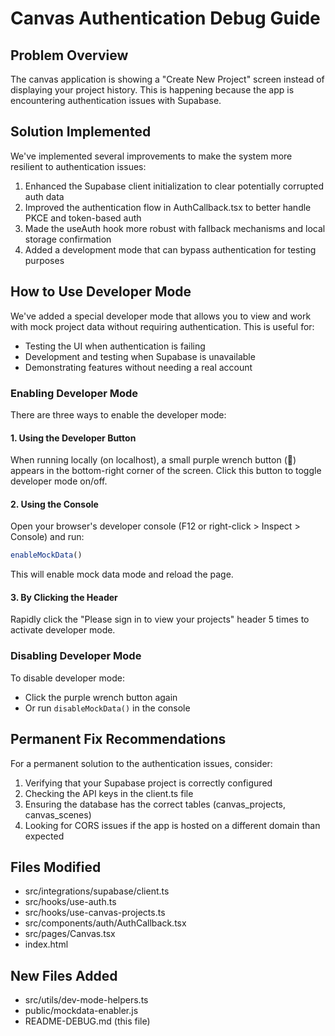 # Canvas Authentication Debug Guide

## Problem Overview

The canvas application is showing a "Create New Project" screen instead of displaying your project history. This is happening because the app is encountering authentication issues with Supabase.

## Solution Implemented

We've implemented several improvements to make the system more resilient to authentication issues:

1. Enhanced the Supabase client initialization to clear potentially corrupted auth data
2. Improved the authentication flow in AuthCallback.tsx to better handle PKCE and token-based auth
3. Made the useAuth hook more robust with fallback mechanisms and local storage confirmation
4. Added a development mode that can bypass authentication for testing purposes

## How to Use Developer Mode

We've added a special developer mode that allows you to view and work with mock project data without requiring authentication. This is useful for:

- Testing the UI when authentication is failing
- Development and testing when Supabase is unavailable
- Demonstrating features without needing a real account

### Enabling Developer Mode

There are three ways to enable the developer mode:

#### 1. Using the Developer Button

When running locally (on localhost), a small purple wrench button (🔧) appears in the bottom-right corner of the screen. Click this button to toggle developer mode on/off.

#### 2. Using the Console

Open your browser's developer console (F12 or right-click > Inspect > Console) and run:

```javascript
enableMockData()
```

This will enable mock data mode and reload the page.

#### 3. By Clicking the Header

Rapidly click the "Please sign in to view your projects" header 5 times to activate developer mode.

### Disabling Developer Mode

To disable developer mode:

- Click the purple wrench button again
- Or run `disableMockData()` in the console

## Permanent Fix Recommendations

For a permanent solution to the authentication issues, consider:

1. Verifying that your Supabase project is correctly configured
2. Checking the API keys in the client.ts file
3. Ensuring the database has the correct tables (canvas_projects, canvas_scenes)
4. Looking for CORS issues if the app is hosted on a different domain than expected

## Files Modified

- src/integrations/supabase/client.ts
- src/hooks/use-auth.ts
- src/hooks/use-canvas-projects.ts
- src/components/auth/AuthCallback.tsx
- src/pages/Canvas.tsx
- index.html

## New Files Added

- src/utils/dev-mode-helpers.ts
- public/mockdata-enabler.js
- README-DEBUG.md (this file)